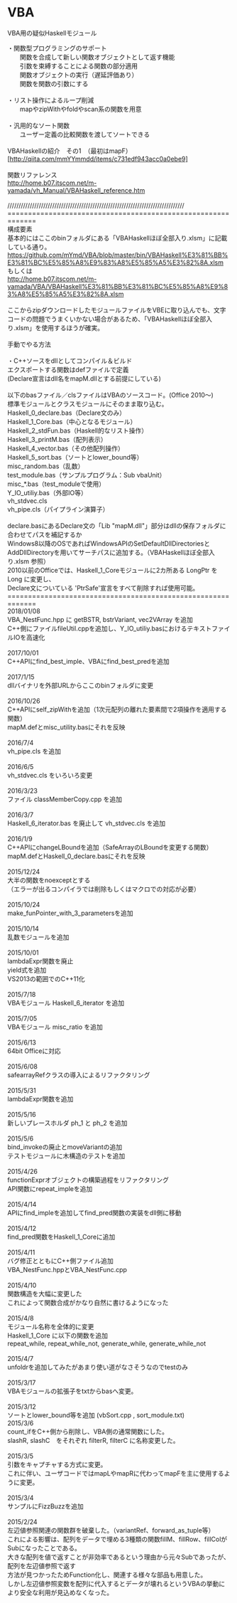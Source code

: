# VBA
VBA用の疑似Haskellモジュール<br>

・関数型プログラミングのサポート<br>
　　関数を合成して新しい関数オブジェクトとして返す機能<br>
　　引数を束縛することによる関数の部分適用<br>
　　関数オブジェクトの実行（遅延評価あり）<br>
　　関数を関数の引数にする<br>
<br>
・リスト操作によるループ削減<br>
　　mapやzipWithやfoldやscan系の関数を用意<br>
<br>
・汎用的なソート関数<br>
　　ユーザー定義の比較関数を渡してソートできる<br>
<br>
VBAHaskellの紹介　その1　（最初はmapF）<br>
[http://qiita.com/mmYYmmdd/items/c731edf943acc0a0ebe9]<br>
<br>
関数リファレンス<br>
http://home.b07.itscom.net/m-yamada/vh_Manual/VBAHaskell_reference.htm<br>
<br>
///////////////////////////////////////////////////////////////////////////////<br>
=============================================================<br>
 構成要素<br>
基本的にはここのbinフォルダにある「VBAHaskellほぼ全部入り.xlsm」に記載している通り。<br>
https://github.com/mYmd/VBA/blob/master/bin/VBAHaskell%E3%81%BB%E3%81%BC%E5%85%A8%E9%83%A8%E5%85%A5%E3%82%8A.xlsm<br>
 もしくは<br>
http://home.b07.itscom.net/m-yamada/VBA/VBAHaskell%E3%81%BB%E3%81%BC%E5%85%A8%E9%83%A8%E5%85%A5%E3%82%8A.xlsm<br>
<br>
ここからzipダウンロードしたモジュールファイルをVBEに取り込んでも、文字コードの問題でうまくいかない場合があるため、「VBAHaskellほぼ全部入り.xlsm」を使用するほうが確実。<br><br>
手動でやる方法<br>
<br>
・C++ソースをdllとしてコンパイル＆ビルド<br>
エクスポートする関数はdefファイルで定義<br>
(Declare宣言はdll名をmapM.dllとする前提にしている)<br>
<br>
以下のbasファイル／clsファイルはVBAのソースコード。(Office 2010～)<br>
標準モジュールとクラスモジュールにそのまま取り込む。<br>
Haskell_0_declare.bas（Declare文のみ）<br>
Haskell_1_Core.bas（中心となるモジュール）<br>
Haskell_2_stdFun.bas（Haskell的なリスト操作）<br>
Haskell_3_printM.bas（配列表示）<br>
Haskell_4_vector.bas（その他配列操作）<br>
Haskell_5_sort.bas（ソートとlower_bound等）<br>
misc_random.bas（乱数）<br>
test_module.bas（サンプルプログラム：Sub vbaUnit）<br>
misc_\*.bas（test_moduleで使用）<br>
Y_IO_utiliy.bas（外部IO等）<br>
vh_stdvec.cls<br>
vh_pipe.cls（パイプライン演算子）<br>
<br>
declare.basにあるDeclare文の「Lib "mapM.dll"」部分はdllの保存フォルダに合わせてパスを補記するか<br>
Windows8以降のOSであればWindowsAPIのSetDefaultDllDirectoriesとAddDllDirectoryを用いてサーチパスに追加する。（VBAHaskellほぼ全部入り.xlsm 参照）<br>
2010以前のOfficeでは、Haskell_1_Coreモジュールに2カ所ある LongPtr をLong に変更し、<br>
Declare文についている 'PtrSafe'宣言をすべて削除すれば使用可能。<br>
=============================================================<br>
2018/01/08<br>
VBA_NestFunc.hpp に getBSTR, bstrVariant, vec2VArray を追加<br>
C++側にファイルfileUtil.cppを追加し、Y_IO_utiliy.basにおけるテキストファイルIOを高速化<br>
<br>
2017/10/01<br>
C++APIにfind_best_imple、VBAにfind_best_predを追加<br>
<br>
2017/1/15<br>
dllバイナリを外部URLからここのbinフォルダに変更<br> 
<br>
2016/10/26<br>
C++APIにself_zipWithを追加（1次元配列の離れた要素間で2項操作を適用する関数）<br>
mapM.defとmisc_utility.basにそれを反映<br>
<br>
2016/7/4<br>
vh_pipe.cls を追加<br>
<br>
2016/6/5<br>
vh_stdvec.cls をいろいろ変更<br>
<br>
2016/3/23<br>
ファイル classMemberCopy.cpp を追加<br>
<br>
2016/3/7<br>
Haskell_6_iterator.bas を廃止して vh_stdvec.cls を追加<br>
<br>
2016/1/9<br>
C++APIにchangeLBoundを追加（SafeArrayのLBoundを変更する関数）<br>
mapM.defとHaskell_0_declare.basにそれを反映<br>
<br>
2015/12/24<br>
大半の関数をnoexceptとする<br>
（エラーが出るコンパイラでは削除もしくはマクロでの対応が必要）<br>
<br>
2015/10/24<br>
make_funPointer_with_3_parametersを追加<br>
<br>
2015/10/14<br>
乱数モジュールを追加<br>
<br>
2015/10/01<br>
lambdaExpr関数を廃止<br>
yield式を追加<br>
VS2013の範囲でのC++11化<br>
<br>
2015/7/18<br>
VBAモジュール Haskell_6_iterator を追加<br>
<br>
2015/7/05<br>
VBAモジュール misc_ratio を追加<br>
<br>
2015/6/13<br>
64bit Officeに対応<br>
<br>
2015/6/08<br>
safearrayRefクラスの導入によるリファクタリング<br>
<br>
2015/5/31<br>
lambdaExpr関数を追加<br>
<br>
2015/5/16<br>
新しいプレースホルダ ph_1 と ph_2 を追加<br>
<br>
2015/5/6<br>
bind_invokeの廃止とmoveVariantの追加<br>
テストモジュールに木構造のテストを追加<br>
<br>
2015/4/26<br>
functionExprオブジェクトの構築過程をリファクタリング<br>
API関数にrepeat_impleを追加<br>
<br>
2015/4/14<br>
APIにfind_impleを追加してfind_pred関数の実装をdll側に移動<br>
<br>
2015/4/12<br>
find_pred関数をHaskell_1_Coreに追加<br>
<br>
2015/4/11<br>
バグ修正とともにC++側ファイル追加<br>
VBA_NestFunc.hppとVBA_NestFunc.cpp<br>
<br>
2015/4/10<br>
関数構造を大幅に変更した<br>
これによって関数合成がかなり自然に書けるようになった<br>
<br>
2015/4/8<br>
モジュール名称を全体的に変更<br>
Haskell_1_Core に以下の関数を追加<br>
repeat_while, repeat_while_not, generate_while, generate_while_not<br>
<br>
2015/4/7<br>
unfoldrを追加してみたがあまり使い道がなさそうなのでtestのみ<br>
<br>
2015/3/17<br>
VBAモジュールの拡張子をtxtからbasへ変更。<br>
<br>
2015/3/12<br>
ソートとlower_bound等を追加
(vbSort.cpp , sort_module.txt)
<br>
2015/3/6<br>
count_ifをC++側から削除し、VBA側の通常関数にした。<br>
slashR, slashC　をそれぞれ filterR, filterC に名称変更した。<br>
<br>
2015/3/5<br>
引数をキャプチャする方式に変更。<br>
これに伴い、ユーザコードではmapLやmapRに代わってmapFを主に使用するように変更。<br>
<br>
2015/3/4<br>
サンプルにFizzBuzzを追加<br>
<br>
2015/2/24<br>
左辺値参照関連の関数群を破棄した。（variantRef、forward_as_tuple等）<br>
これによる影響は、配列をデータで埋める3種類の関数fillM、fillRow、fillColがSubになったことである。<br>
大きな配列を値で返すことが非効率であるという理由から元々Subであったが、配列を左辺値参照で返す<br>
方法が見つかったためFunction化し、関連する様々な部品も用意した。<br>
しかし左辺値参照変数を配列に代入するとデータが壊れるというVBAの挙動により安全な利用が見込めなくなった。<br>
